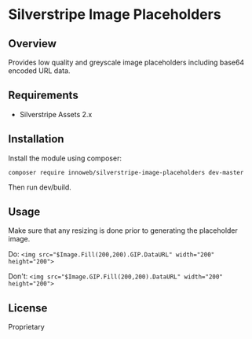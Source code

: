 # Silverstripe Image Placeholders

## Overview

Provides low quality and greyscale image placeholders including base64 encoded URL data.

## Requirements

* Silverstripe Assets 2.x

## Installation

Install the module using composer:
```
composer require innoweb/silverstripe-image-placeholders dev-master
```
Then run dev/build.

## Usage

Make sure that any resizing is done prior to generating the placeholder image.

Do: `<img src="$Image.Fill(200,200).GIP.DataURL" width="200" height="200">`

Don't: `<img src="$Image.GIP.Fill(200,200).DataURL" width="200" height="200">`

## License

Proprietary
